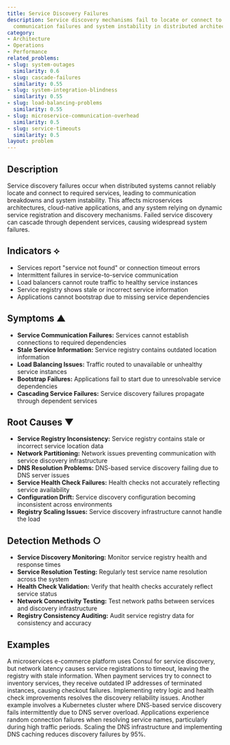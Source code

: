 ```yaml
---
title: Service Discovery Failures
description: Service discovery mechanisms fail to locate or connect to services, causing
  communication failures and system instability in distributed architectures.
category:
- Architecture
- Operations
- Performance
related_problems:
- slug: system-outages
  similarity: 0.6
- slug: cascade-failures
  similarity: 0.55
- slug: system-integration-blindness
  similarity: 0.55
- slug: load-balancing-problems
  similarity: 0.55
- slug: microservice-communication-overhead
  similarity: 0.5
- slug: service-timeouts
  similarity: 0.5
layout: problem
---
```


## Description

Service discovery failures occur when distributed systems cannot reliably locate and connect to required services, leading to communication breakdowns and system instability. This affects microservices architectures, cloud-native applications, and any system relying on dynamic service registration and discovery mechanisms. Failed service discovery can cascade through dependent services, causing widespread system failures.

## Indicators ⟡

- Services report "service not found" or connection timeout errors
- Intermittent failures in service-to-service communication
- Load balancers cannot route traffic to healthy service instances
- Service registry shows stale or incorrect service information
- Applications cannot bootstrap due to missing service dependencies

## Symptoms ▲

- **Service Communication Failures:** Services cannot establish connections to required dependencies
- **Stale Service Information:** Service registry contains outdated location information
- **Load Balancing Issues:** Traffic routed to unavailable or unhealthy service instances
- **Bootstrap Failures:** Applications fail to start due to unresolvable service dependencies
- **Cascading Service Failures:** Service discovery failures propagate through dependent services

## Root Causes ▼

- **Service Registry Inconsistency:** Service registry contains stale or incorrect service location data
- **Network Partitioning:** Network issues preventing communication with service discovery infrastructure
- **DNS Resolution Problems:** DNS-based service discovery failing due to DNS server issues
- **Service Health Check Failures:** Health checks not accurately reflecting service availability
- **Configuration Drift:** Service discovery configuration becoming inconsistent across environments
- **Registry Scaling Issues:** Service discovery infrastructure cannot handle the load

## Detection Methods ○

- **Service Discovery Monitoring:** Monitor service registry health and response times
- **Service Resolution Testing:** Regularly test service name resolution across the system
- **Health Check Validation:** Verify that health checks accurately reflect service status
- **Network Connectivity Testing:** Test network paths between services and discovery infrastructure
- **Registry Consistency Auditing:** Audit service registry data for consistency and accuracy

## Examples

A microservices e-commerce platform uses Consul for service discovery, but network latency causes service registrations to timeout, leaving the registry with stale information. When payment services try to connect to inventory services, they receive outdated IP addresses of terminated instances, causing checkout failures. Implementing retry logic and health check improvements resolves the discovery reliability issues. Another example involves a Kubernetes cluster where DNS-based service discovery fails intermittently due to DNS server overload. Applications experience random connection failures when resolving service names, particularly during high traffic periods. Scaling the DNS infrastructure and implementing DNS caching reduces discovery failures by 95%.